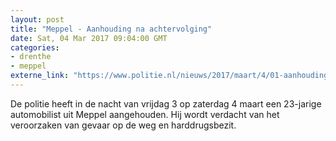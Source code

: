 ```yaml
---
layout: post
title: "Meppel - Aanhouding na achtervolging"
date: Sat, 04 Mar 2017 09:04:00 GMT
categories: 
- drenthe 
- meppel 
externe_link: "https://www.politie.nl/nieuws/2017/maart/4/01-aanhouding-na-achtervolging.html"
---
```


De politie heeft in de nacht van vrijdag 3 op zaterdag 4 maart een 23-jarige automobilist uit Meppel aangehouden. Hij wordt verdacht van het veroorzaken van gevaar op de weg en harddrugsbezit.
